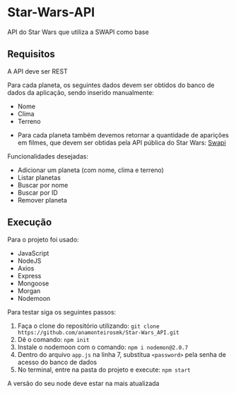 # Star-Wars-API
 API do Star Wars que utiliza a SWAPI como base

 ## Requisitos
A API deve ser REST

Para cada planeta, os seguintes dados devem ser obtidos do banco de dados da aplicação, sendo inserido manualmente:

* Nome
* Clima
* Terreno
- Para cada planeta também devemos retornar a quantidade de aparições em filmes, que devem ser obtidas pela API pública do Star Wars: [Swapi](https://swapi.dev/documentation)

Funcionalidades desejadas:

* Adicionar um planeta (com nome, clima e terreno)
* Listar planetas
* Buscar por nome
* Buscar por ID
* Remover planeta

## Execução
Para o projeto foi usado:

* JavaScript
* NodeJS
* Axios
* Express
* Mongoose
* Morgan
* Nodemoon

Para testar siga os seguintes passos:
1. Faça o clone do repositório utilizando: 
`git clone https://github.com/anamonteirosmk/Star-Wars_API.git` 
2. Dê o comando: 
`npm init`
3. Instale o nodemoon com o comando: 
`npm i nodemon@2.0.7`
4. Dentro do arquivo `app.js` na linha 7, substitua `<password>` pela senha de acesso do banco de dados
5. No terminal, entre na pasta do projeto e execute: 
`npm start`

A versão do seu node deve estar na mais atualizada